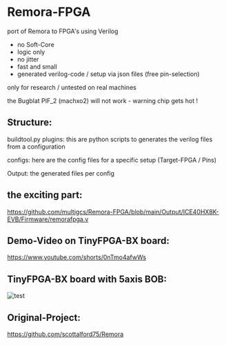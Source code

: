 # Remora-FPGA
port of Remora to FPGA's using Verilog

* no Soft-Core
* logic only
* no jitter
* fast and small
* generated verilog-code / setup via json files (free pin-selection)


only for research / untested on real machines

the Bugblat PIF_2 (machxo2) will not work - warning chip gets hot !


## Structure:

buildtool.py plugins:  this are python scripts to generates the verilog files from a configuration

configs: here are the config files for a specific setup (Target-FPGA / Pins)

Output: the generated files per config


## the exciting part:

https://github.com/multigcs/Remora-FPGA/blob/main/Output/ICE40HX8K-EVB/Firmware/remorafpga.v


## Demo-Video on TinyFPGA-BX board:

https://www.youtube.com/shorts/0nTmo4afwWs


## TinyFPGA-BX board with 5axis BOB:

![test](https://raw.githubusercontent.com/multigcs/Remora-FPGA/main/files/4x.jpg)


## Original-Project:

 https://github.com/scottalford75/Remora
